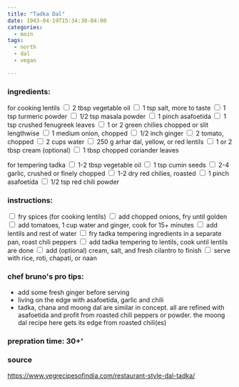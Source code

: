 ```yaml
---
title: "Tadka Dal"
date: 1943-04-19T15:34:30-04:00
categories:
  - main 
tags:
  - north
  - dal
  - vegan

---
```


### ingredients:

for cooking lentils
<input type="checkbox"> 2 tbsp vegetable oil
<input type="checkbox"> 1 tsp salt, more to taste
<input type="checkbox"> 1 tsp turmeric powder
<input type="checkbox"> 1/2 tsp masala powder
<input type="checkbox"> 1 pinch asafoetida 
<input type="checkbox"> 1 tsp crushed fenugreek leaves
<input type="checkbox"> 1 or 2 green chilies chopped or slit lengthwise
<input type="checkbox"> 1 medium  onion, chopped
<input type="checkbox"> 1/2 inch ginger
<input type="checkbox"> 2 tomato, chopped
<input type="checkbox"> 2 cups water
<input type="checkbox"> 250 g arhar dal, yellow, or red lentils
<input type="checkbox"> 1 or 2 tbsp cream (optional)
<input type="checkbox"> 1 tbsp chopped coriander leaves

for tempering tadka
<input type="checkbox"> 1-2 tbsp vegetable oil
<input type="checkbox"> 1 tsp cumin seeds
<input type="checkbox"> 2-4 garlic, crushed or finely chopped
<input type="checkbox"> 1-2 dry red chilies, roasted
<input type="checkbox"> 1 pinch asafoetida
<input type="checkbox"> 1/2 tsp red chili powder

### instructions:
<input type="checkbox"> fry spices (for cooking lentils)
<input type="checkbox"> add chopped onions, fry until golden
<input type="checkbox"> add tomatoes, 1 cup water and ginger, cook for 15+ minutes
<input type="checkbox"> add lentils and rest of water
<input type="checkbox"> fry tadka tempering ingredients in a separate pan, roast chili peppers
<input type="checkbox"> add tadka tempering to lentils, cook until lentils are  done
<input type="checkbox"> add (optional) cream, salt, and fresh cilantro to finish
<input type="checkbox"> serve with rice, roti, chapati, or naan

### chef bruno's pro tips:

- add some fresh ginger before serving
- living on the edge with asafoetida, garlic and chili
- tadka, chana and moong dal are similar in concept. all are refined with asafoetida and profit from roasted chili peppers or powder. the moong dal recipe here gets its edge from roasted chili(es)


### prepration time: 30+'

### source

https://www.vegrecipesofindia.com/restaurant-style-dal-tadka/


